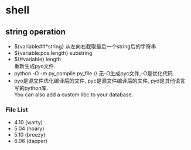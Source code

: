 # shell  
## string operation  
* ${variable##*string} 从左向右截取最后一个string后的字符串  
* ${variable:pos:length} substring  
* ${#variable} length  
重新生成pyo文件.  
* python -O -m py_compile py_file // 无-O生成pyc文件,-O是优化代码.  
* pyo是源文件优化编译后的文件, pyc是源文件编译后的文件, pyd是其他语言写的python库.  
You can also add a custom libc to your database.  
### File List  
* 4.10 (warty)  
* 5.04 (hoary)  
* 5.10 (breezy)  
* 6.06 (dapper)  
